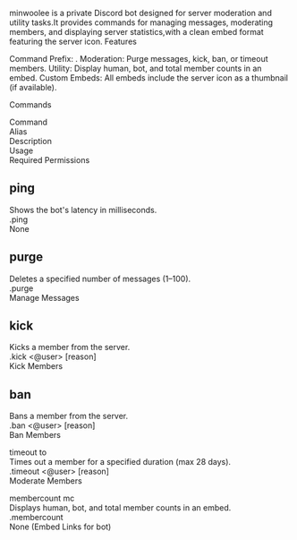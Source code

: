 minwoolee is a private Discord bot designed for server moderation and utility tasks.It provides commands for managing messages, moderating members, and displaying server statistics,with a clean embed format featuring the server icon.
Features

Command Prefix: .
Moderation: Purge messages, kick, ban, or timeout members.
Utility: Display human, bot, and total member counts in an embed.
Custom Embeds: All embeds include the server icon as a thumbnail (if available).

Commands



Command  
Alias  
Description  
Usage  
Required Permissions  



ping
-
Shows the bot's latency in milliseconds.  
.ping  
None


purge
-
Deletes a specified number of messages (1–100).  
.purge <amount>  
Manage Messages  


kick
-
Kicks a member from the server.  
.kick <@user> [reason]  
Kick Members  


ban
-
Bans a member from the server.  
.ban <@user> [reason]  
Ban Members  


timeout
to  
Times out a member for a specified duration (max 28 days).  
.timeout <@user> <minutes> [reason]  
Moderate Members  


membercount
mc  
Displays human, bot, and total member counts in an embed.  
.membercount  
None (Embed Links for bot)  
